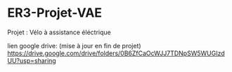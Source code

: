 # ER3-Projet-VAE
Projet : Vélo à assistance éléctrique

lien google drive: (mise à jour en fin de projet)
https://drive.google.com/drive/folders/0B6ZfCaOcWJJ7TDNpSW5WUGIzdUU?usp=sharing
